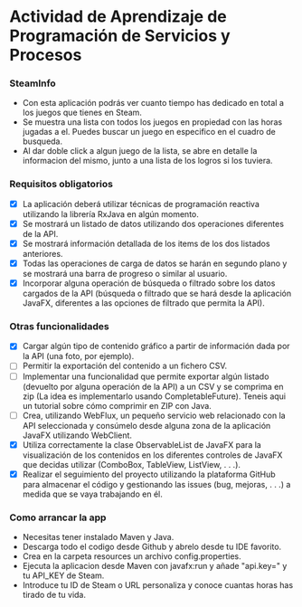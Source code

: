 # Actividad de Aprendizaje de Programación de Servicios y Procesos
### SteamInfo
- Con esta aplicación podrás ver cuanto tiempo has dedicado en total a los juegos que tienes en Steam.
- Se muestra una lista con todos los juegos en propiedad con las horas jugadas a el. Puedes buscar un juego en especifico en el cuadro de busqueda.
- Al dar doble click a algun juego de la lista, se abre en detalle la informacion del mismo, junto a una lista de los logros si los tuviera.

### Requisitos obligatorios
- [x] La aplicación deberá utilizar técnicas de programación reactiva utilizando la librería RxJava en algún momento.
- [x] Se mostrará un listado de datos utilizando dos operaciones diferentes de la API.
- [x] Se mostrará información detallada de los items de los dos listados anteriores.
- [x] Todas las operaciones de carga de datos se harán en segundo plano y se mostrará una barra de progreso o similar al usuario.
- [x] Incorporar alguna operación de búsqueda o filtrado sobre los datos cargados de la API (búsqueda o filtrado que se hará desde la aplicación JavaFX, diferentes a las opciones de filtrado que permita la API).

### Otras funcionalidades
- [x] Cargar algún tipo de contenido gráfico a partir de información dada por la API (una foto, por ejemplo).
- [ ] Permitir la exportación del contenido a un fichero CSV.
- [ ] Implementar una funcionalidad que permite exportar algún listado (devuelto por alguna operación de la API) a un CSV y se comprima en zip (La idea es implementarlo usando CompletableFuture). Teneis aqui un tutorial sobre cómo comprimir en ZIP con Java.
- [ ] Crea, utilizando WebFlux, un pequeño servicio web relacionado con la API seleccionada y consúmelo desde alguna zona de la aplicación JavaFX utilizando WebClient.
- [x] Utiliza correctamente la clase ObservableList de JavaFX para la visualización de los contenidos en los diferentes controles de JavaFX que decidas utilizar (ComboBox, TableView, ListView, . . .).
- [x] Realizar el seguimiento del proyecto utilizando la plataforma GitHub para almacenar el código y gestionando las issues (bug, mejoras, . . .) a medida que se vaya trabajando en él.

### Como arrancar la app
- Necesitas tener instalado Maven y Java.
- Descarga todo el codigo desde Github y abrelo desde tu IDE favorito.
- Crea en la carpeta resources un archivo config.properties.
- Ejecuta la aplicacion desde Maven con javafx:run y añade "api.key=" y tu API_KEY de Steam.
- Introduce tu ID de Steam o URL personaliza y conoce cuantas horas has tirado de tu vida.